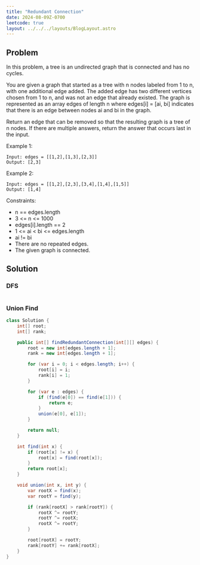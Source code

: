 ```yaml
---
title: "Redundant Connection"
date: 2024-08-09Z-0700
leetcode: true
layout: ../../../layouts/BlogLayout.astro
---
```


## Problem

In this problem, a tree is an undirected graph that is connected and has no cycles.

You are given a graph that started as a tree with n nodes labeled from 1 to n, with one additional edge added. The added edge has two different vertices chosen from 1 to n, and was not an edge that already existed. The graph is represented as an array edges of length n where edges[i] = [ai, bi] indicates that there is an edge between nodes ai and bi in the graph.

Return an edge that can be removed so that the resulting graph is a tree of n nodes. If there are multiple answers, return the answer that occurs last in the input.

Example 1:

```text
Input: edges = [[1,2],[1,3],[2,3]]
Output: [2,3]
```

Example 2:

```text
Input: edges = [[1,2],[2,3],[3,4],[1,4],[1,5]]
Output: [1,4]
```

Constraints:

- n == edges.length
- 3 <= n <= 1000
- edges[i].length == 2
- 1 <= ai < bi <= edges.length
- ai != bi
- There are no repeated edges.
- The given graph is connected.

## Solution

### DFS

```java

```

### Union Find

```java
class Solution {
    int[] root;
    int[] rank;

    public int[] findRedundantConnection(int[][] edges) {
        root = new int[edges.length + 1];
        rank = new int[edges.length + 1];

        for (var i = 0; i < edges.length; i++) {
            root[i] = i;
            rank[i] = 1;
        }

        for (var e : edges) {
            if (find(e[0]) == find(e[1])) {
                return e;
            }
            union(e[0], e[1]);
        }

        return null;
    }

    int find(int x) {
        if (root[x] != x) {
            root[x] = find(root[x]);
        }
        return root[x];
    }

    void union(int x, int y) {
        var rootX = find(x);
        var rootY = find(y);

        if (rank[rootX] > rank[rootY]) {
            rootX ^= rootY;
            rootY ^= rootX;
            rootX ^= rootY;
        }

        root[rootX] = rootY;
        rank[rootY] += rank[rootX];
    }
}
```
